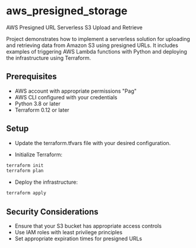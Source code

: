 # aws_presigned_storage
AWS Presigned URL Serverless S3 Upload and Retrieve

Project demonstrates how to implement a serverless solution for uploading and retrieving data from Amazon S3 using presigned URLs. 
It includes examples of triggering AWS Lambda functions with Python and deploying the infrastructure using Terraform. 


## Prerequisites

- AWS account with appropriate permissions "Pag"
- AWS CLI configured with your credentials
- Python 3.8 or later
- Terraform 0.12 or later


## Setup

- Update the terraform.tfvars file with your desired configuration.

- Initialize Terraform:
````Bash
terraform init
terraform plan
````

- Deploy the infrastructure:
````Bash
terraform apply
````



## Security Considerations

- Ensure that your S3 bucket has appropriate access controls
- Use IAM roles with least privilege principles
- Set appropriate expiration times for presigned URLs